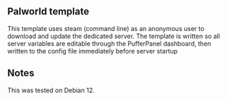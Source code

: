 ## Palworld template

This template uses steam (command line) as an anonymous user to download and update the dedicated server.
The template is written so all server variables are editable through the PufferPanel dashboard, then written to the config file immediately before server startup

## Notes

This was tested on Debian 12.

